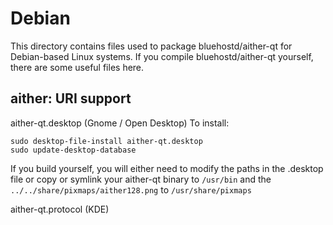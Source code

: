 
Debian
====================
This directory contains files used to package bluehostd/aither-qt
for Debian-based Linux systems. If you compile bluehostd/aither-qt yourself, there are some useful files here.

## aither: URI support ##


aither-qt.desktop  (Gnome / Open Desktop)
To install:

	sudo desktop-file-install aither-qt.desktop
	sudo update-desktop-database

If you build yourself, you will either need to modify the paths in
the .desktop file or copy or symlink your aither-qt binary to `/usr/bin`
and the `../../share/pixmaps/aither128.png` to `/usr/share/pixmaps`

aither-qt.protocol (KDE)

